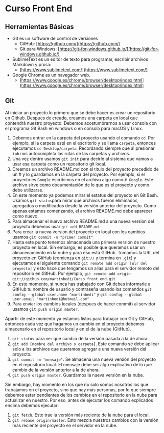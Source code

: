 # Curso Front End

## Herramientas Básicas

* Git es un software de control de versiones
	* GitHub: [https://github.com/](https://github.com/)
	* Git para Windows: [https://git-for-windows.github.io/](https://git-for-windows.github.io/)
* SublimeText es un editor de texto para programar, escribir archivos Markdown y prosa: 
	* [https://www.sublimetext.com/](https://www.sublimetext.com/)
* Google Chrome es un navegador web.
	* [https://www.google.es/chrome/browser/desktop/index.html](https://www.google.es/chrome/browser/desktop/index.html)

## Git

Al iniciar un proyecto lo primero que se debe hacer es crear un repositorio en
Github. Despues de creado, creamos una carpeta en local que contendrá nuestro 
proyecto. Debemos acostumbrarnos a usar consola con el programa Git Bash en 
windows o en consola para macOS y Linux.

1) Debemos entrar en la carpeta del proyecto usando el comando `cd`. Por ejemplo,
si la carpeta está en el escritorio y se llama `carpeta`, entonces ejecutamos
`cd Desktop/carpeta`. Recordando siempre que al presionar `tab` nos autocompleta
las rutas de las carpetas y archivos.
2) Una vez dentro usamos `git init` para decirle al sistema que vamos a usar esa
carpeta como un repositorio git local.
3) Creamos un archivo README.md con el titulo del proyecto precedido de un # y 
lo guardamos en la carpeta del proyecto. Por ejemplo, si el proyecto es `Google`
escribimos en el archivo algo como `# Google`. Este archivo sirve como 
documentación de lo que es el proyecto y como debe utilizarse.
4) En este momento ya podemos mirar el estatus del proyecto en Git Bash. Usamos
`git status`para mirar que archivos fueron eliminados, agregados o modificados
desde la versión anterior del proyecto. Como apenas estamos comenzando, el archivo
README.md debe aparecer como nuevo.
5) Para almacenar el nuevo archivo README.md a una nueva version del proyecto
debemos usar `git add README.md`
6) Para crear la nueva version del proyecto en local con los cambios usamos
`git commit -m "primer commit"`
7) Hasta este punto tenemos almacenada una primera versión de nuestro proyecto
en local. Sin embargo, es posible que queramos usar un almacenamiento en la nube
y para eso está GitHub. Tomamos la URL del proyecto en GitHub (comienza en 
`git://` y termina en `.git`) y ejecutamos el siguiente comando `git remote add
origin [ulr del proyecto]` y esto hace que tengamos un alias para el servidor 
remoto del repositorio en GitHub. Por ejemplo, `git remote add origin git://github.com/martinbedi/Curso_front_end.git`.
8) En este momento, si nunca has trabajado con Git debes informarle a GitHub tu
nombre de usuario y contraseña usando los comandos 
`git config --global user.name "martinbedi"` y 
`git config --global user.email "martinbedi@hotmail.com"`
9) Para enviar los cambios locales (despues de hacer commit) al servidor usamos
`git push origin master`.

Apartir de este momento ya estamos listos para trabajar con Git y GitHub, entonces
cada vez que hagamos un cambio en el proyecto debemos almacenarlo en el 
repositorio local y en el de la nube (GitHub).

1) `git status` para ver que cambio de la versión pasada a la de ahora.
2) `git add [nombre del archivo o carpeta]`. Este comando se debe aplicar solo
a los archivos que queramos agregar a una nueva versión del proyecto.
3) `git commit -m "mensaje"`. Se almacena una nueva versión del proyecto en el
repositorio local. El mensaje debe ser algo explicativo de lo que 
cambio de la versión anterior a la de ahora.
4) `git push origin master`. Guardamos la nueva versión en la nube.

Sin embargo, hay momento en los que no solo somos nosotros los que trabajamos en
el proyecto, sino que hay más personas, por lo que siempre debemos estar pendientes
de los cambios en el repositorio en la nube para actualizar en nuestro. Por eso,
antes de ejecutar los comando explicados encima debemos ejecutar:

1) `git fetch`. Esto trae la versión más reciente de la nube para el local.
2) `git rebase origin/master`. Esto  mezcla nuestros cambios con la versión
más reciente del proyecto en el servidor en la nube.
